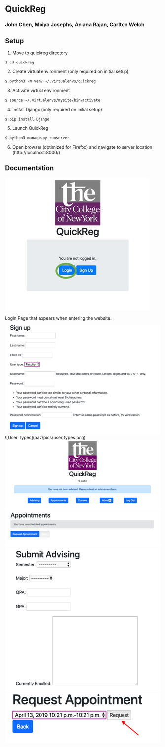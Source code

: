 # QuickReg

### John Chen, Moiya Josephs, Anjana Rajan, Carlton Welch

## Setup

1. Move to quickreg directory
```
$ cd quickreg
```
2. Create virtual environment (only required on initial setup)
```
$ python3 -m venv ~/.virtualenvs/quickreg
```
3. Activate virtual environment
```
$ source ~/.virtualenvs/mysite/bin/activate
```
4. Install Django (only required on initial setup)
```
$ pip install Django
```
5. Launch QuickReg
```
$ python3 manage.py runserver
```
6. Open browser (optimized for Firefox) and navigate to server location (http://localhost:8000/)

## Documentation
![Login](aa2/pics/Login_picture.jpg "Login Page that appears when entering the website.")

Login Page that appears when entering the website.

![Sign Up](aa2/pics/sign_up_pg.png "Sign up page that appears when entering the website.")
![User Types](aa2/pics/user types.png)
![Student Home](aa2/pics/student_home.png "Login Page that appears when entering the website.")
![Student_appointments](aa2/pics/student_appointments.png "Login Page that appears when entering the website.")
![Advising Form](aa2/pics/advising_form.png "Login Page that appears when entering the website.")
![Request Appointments](aa2/pics/request_appointments.png "Login Page that appears when entering the website.")
